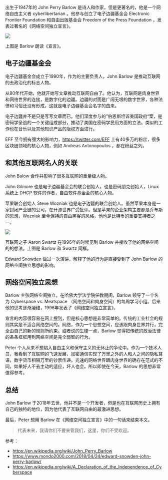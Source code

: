 出生于1947年的 John Perry Barlow 是诗人和作家，但是更著名的，他是一个网络自由主义者 cyberlibertarian 。他参与创立了电子边疆基金会 Electronic Frontier Foundation 和自由出版基金会 Freedom of the Press Foundation ，发表过著名的《网络空间独立宣言》。

![](https://img.haoqicat.com/2019071901.jpg)

上图是 Barlow 朗读《宣言》。

## 电子边疆基金会 

电子边疆基金会成立于1990年，作为的主要负责人，John Barlow 是推动互联网的去政治化的标志人物。

从80年代开始，他就开始写文章推动互联网自由了。他认为，互联网是肉身世界和网络世界的连接，是数字化的边疆。边疆的对面是广阔无垠的数字世界，各种法律和习俗还没有形成，这就是电子边疆基金会名字的由来。

电子边疆并不是只是写写文章而已。他们深度参与的”伯恩斯坦诉美国政府“案，是密码学圣战的一个关键组成部分，推动了美国在密码学民用方面的立法。类似的工作也在音乐以及其他知识产品的版权方面进行。

EFF 至今拥有强大的影响力，https://twitter.com/EFF 上有40多万的粉丝，很多区块链领域的核心人物，例如 Andreas Antonopoulos ，都在粉丝之列。

## 和其他互联网名人的关联

John Balow 合作并影响了很多互联网的重量级人物。

John Gilmore 也是电子边疆基金会的联合创始人，也是密码朋克创始人，Linux 系统上 DHCP 软件的作者，自由软件基金会的核心人物。

苹果联合创始人 Steve Wozniak 也是电子边疆的联合创始人。虽然苹果本身是一家封闭产业链的公司，在开源世界广受批评。但是苹果的企业架构主要都是乔布斯的思想，Wozniak 至今保持的自由黑客的风格，他也是比特币的重要支持者之一。

![](https://img.haoqicat.com/2019071902.jpg)

互联网之子 Aaron Swartz 在1996年的时候见到 Barlow 并接收了他的网络空间的的想法。上图是 Barlow 和 Swartz 同框。

Edward Snowden 做过一次演讲，解释了他的行为是直接受到了 John Barlow 的网络空间独立思想的影响。

## 网络空间独立思想

Barlow 主张网络空间独立。在哈佛大学法学院任教期间，Barlow 领导了一个名为 Cyberspace vs. Meatspace （网络空间和肉身空间）的每周学习小组。后来他的思考逐渐凝结，1996年发表了《网络空间独立宣言》。

宣言的内容很容易在网上搜到，但是核心思想是非常简单的。传统的工业社会的规则其实是不适合网络空间的。网络，作为一个思想空间，应该跟肉身世界并行，完全由自己的新的规则所约束。或者说的生硬一点，Barlow 觉得把传统的政治法律的条条框框用到网络空间是完全弱智的行为。

Peter 个人从来不想陷入自由主义和保守主义的无休止的争论中。作为一个技术人员，我看到了互联网的飞速发展，加密通信实现了万里之外的人和人之间的隐私耳语，数字货币相隔万里的钞票传递。光速的网络世界跟肉身世界的确存在范式的不同，如果好人不去主动的适应，坏人也会。所以即使在今天，Barlow 的思想非常值得参考。

## 总结

John Barlow 于2018年去世，他并不是一个开发者，但是也在互联网历史上拥有自己的独特的地位，因为他代表了互联网自由的最激进思想。

最后，Peter 想用 Barlow 在《网络空间独立宣言》中的一句话来结束本文。

> 代表未来，我请你们不要来管我们，这里，你们不受欢迎。

参考：

- https://en.wikipedia.org/wiki/John_Perry_Barlow
- https://www.mondo2000.com/2018/04/24/edward-snowden-john-perry-barlow/
- https://en.wikipedia.org/wiki/A_Declaration_of_the_Independence_of_Cyberspace

